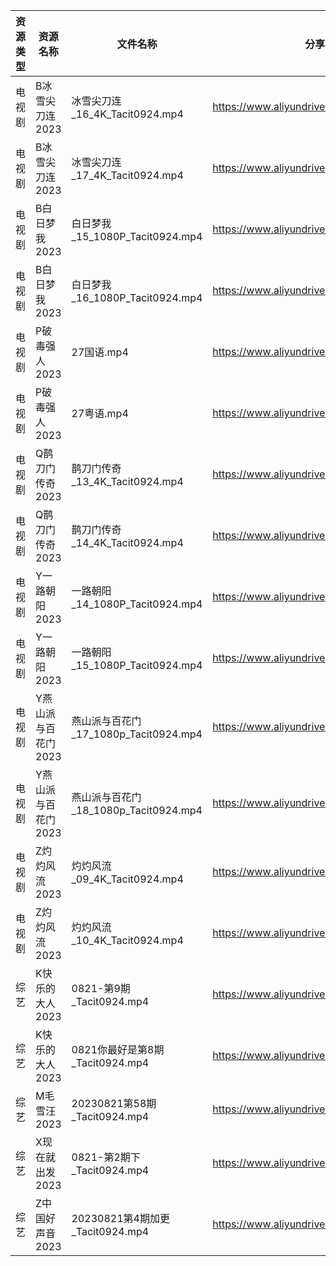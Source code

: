 | 资源类型 | 资源名称         | 文件名称                           | 分享链接                                      | 更新时间       |
| ---- | ------------ | ------------------------------ | ----------------------------------------- | ---------- |
| 电视剧  | B冰雪尖刀连2023   | 冰雪尖刀连_16_4K_Tacit0924.mp4      | https://www.aliyundrive.com/s/qJv5ZZatxRN | 2023-08-22 |
| 电视剧  | B冰雪尖刀连2023   | 冰雪尖刀连_17_4K_Tacit0924.mp4      | https://www.aliyundrive.com/s/qJv5ZZatxRN | 2023-08-22 |
| 电视剧  | B白日梦我2023    | 白日梦我_15_1080P_Tacit0924.mp4    | https://www.aliyundrive.com/s/ehXyRVP8Cut | 2023-08-22 |
| 电视剧  | B白日梦我2023    | 白日梦我_16_1080P_Tacit0924.mp4    | https://www.aliyundrive.com/s/ehXyRVP8Cut | 2023-08-22 |
| 电视剧  | P破毒强人2023    | 27国语.mp4                       | https://www.aliyundrive.com/s/N9L3L9L9hNr | 2023-08-22 |
| 电视剧  | P破毒强人2023    | 27粤语.mp4                       | https://www.aliyundrive.com/s/N9L3L9L9hNr | 2023-08-22 |
| 电视剧  | Q鹊刀门传奇2023   | 鹊刀门传奇_13_4K_Tacit0924.mp4      | https://www.aliyundrive.com/s/oamPW4B3z4U | 2023-08-22 |
| 电视剧  | Q鹊刀门传奇2023   | 鹊刀门传奇_14_4K_Tacit0924.mp4      | https://www.aliyundrive.com/s/oamPW4B3z4U | 2023-08-22 |
| 电视剧  | Y一路朝阳2023    | 一路朝阳_14_1080P_Tacit0924.mp4    | https://www.aliyundrive.com/s/525jafigtyj | 2023-08-22 |
| 电视剧  | Y一路朝阳2023    | 一路朝阳_15_1080P_Tacit0924.mp4    | https://www.aliyundrive.com/s/525jafigtyj | 2023-08-22 |
| 电视剧  | Y燕山派与百花门2023 | 燕山派与百花门_17_1080p_Tacit0924.mp4 | https://www.aliyundrive.com/s/aBmMJZmQGsL | 2023-08-22 |
| 电视剧  | Y燕山派与百花门2023 | 燕山派与百花门_18_1080p_Tacit0924.mp4 | https://www.aliyundrive.com/s/aBmMJZmQGsL | 2023-08-22 |
| 电视剧  | Z灼灼风流2023    | 灼灼风流_09_4K_Tacit0924.mp4       | https://www.aliyundrive.com/s/JoRKkcWLqgf | 2023-08-22 |
| 电视剧  | Z灼灼风流2023    | 灼灼风流_10_4K_Tacit0924.mp4       | https://www.aliyundrive.com/s/JoRKkcWLqgf | 2023-08-22 |
| 综艺   | K快乐的大人2023   | 0821-第9期_Tacit0924.mp4         | https://www.aliyundrive.com/s/SKqRbjBsPaj | 2023-08-22 |
| 综艺   | K快乐的大人2023   | 0821你最好是第8期_Tacit0924.mp4      | https://www.aliyundrive.com/s/SKqRbjBsPaj | 2023-08-22 |
| 综艺   | M毛雪汪2023     | 20230821第58期_Tacit0924.mp4     | https://www.aliyundrive.com/s/asPqfgPRqAg | 2023-08-22 |
| 综艺   | X现在就出发2023   | 0821-第2期下_Tacit0924.mp4        | https://www.aliyundrive.com/s/RBtsDZX8Y3n | 2023-08-22 |
| 综艺   | Z中国好声音2023   | 20230821第4期加更_Tacit0924.mp4    | https://www.aliyundrive.com/s/q47nz1QFkwP | 2023-08-22 |
